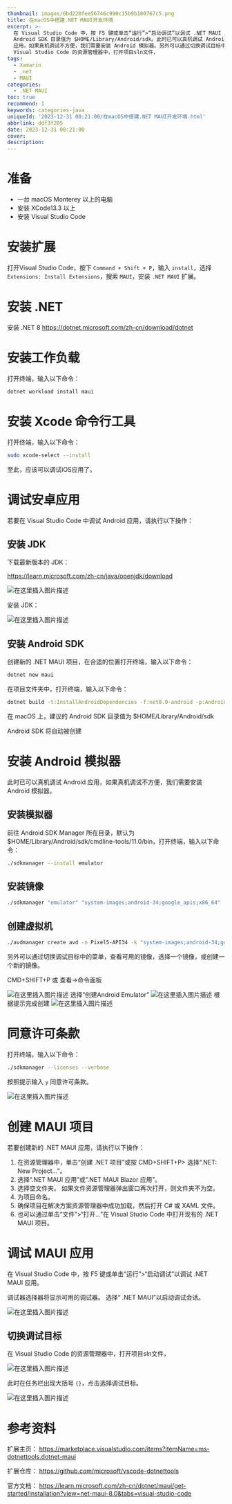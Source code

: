 ```yaml
---
thumbnail: images/6bd220fee56746c990c15b9b100767c5.png
title: 在macOS中搭建.NET MAUI开发环境
excerpt: >-
  在 Visual Studio Code 中，按 F5 键或单击“运行”>“启动调试”以调试 .NET MAUI 应用。在 macOS 上，建议的
  Android SDK 目录值为 $HOME/Library/Android/sdk。此时已可以真机调试 Android
  应用，如果真机调试不方便，我们需要安装 Android 模拟器。另外可以通过切换调试目标中的菜单，查看可用的镜像，选择一个镜像，或创建一个新的镜像。在
  Visual Studio Code 的资源管理器中，打开项目sln文件，
tags:
  - Xamarin
  - .net
  - MAUI
categories:
  - .NET MAUI
toc: true
recommend: 1
keywords: categories-java
uniqueId: '2023-12-31 00:21:00/在macOS中搭建.NET MAUI开发环境.html'
abbrlink: ddf3f205
date: 2023-12-31 00:21:00
cover:
description:
---
```

<!-- toc -->
# 准备
* 一台 macOS Monterey 以上的电脑
* 安装 XCode13.3 以上
* 安装 Visual Studio Code

# 安装扩展

打开Visual Studio Code，按下 `Command + Shift + P`，输入 `install`，选择 `Extensions: Install Extensions`，搜索 `MAUI`，安装 `.NET MAUI` 扩展。



# 安装 .NET

安装 .NET 8 https://dotnet.microsoft.com/zh-cn/download/dotnet

# 安装工作负载

打开终端，输入以下命令：

```bash
dotnet workload install maui
```

# 安装 Xcode 命令行工具

打开终端，输入以下命令：

```bash
sudo xcode-select --install
```

至此，应该可以调试iOS应用了。


# 调试安卓应用

若要在 Visual Studio Code 中调试 Android 应用，请执行以下操作：

## 安装 JDK

下载最新版本的 JDK：

https://learn.microsoft.com/zh-cn/java/openjdk/download

![在这里插入图片描述](644861-20231231001921584-10989755.png)


安装 JDK：


![在这里插入图片描述](644861-20231231001921431-641358887.png)

## 安装 Android SDK


创建新的 .NET MAUI 项目，在合适的位置打开终端，输入以下命令：

```bash
dotnet new maui
```

在项目文件夹中，打开终端，输入以下命令：

```bash
dotnet build -t:InstallAndroidDependencies -f:net8.0-android -p:AndroidSdkDirectory="<ANDROID SDK DIRECTORY>" -p:AcceptAndroidSDKLicenses=True
```
在 macOS 上，建议的 Android SDK 目录值为 $HOME/Library/Android/sdk

Android SDK 将自动被创建

# 安装 Android 模拟器

此时已可以真机调试 Android 应用，如果真机调试不方便，我们需要安装 Android 模拟器。

## 安装模拟器
前往 Android SDK Manager 所在目录，默认为 $HOME/Library/Android/sdk/cmdline-tools/11.0/bin，打开终端，输入以下命令：

```bash
./sdkmanager --install emulator
```

## 安装镜像


```bash
./sdkmanager "emulator" "system-images;android-34;google_apis;x86_64"
```

## 创建虚拟机

```bash
./avdmanager create avd -n Pixel5-API34 -k "system-images;android-34;google_apis;x86_64"
```

另外可以通过切换调试目标中的菜单，查看可用的镜像，选择一个镜像，或创建一个新的镜像。

CMD+SHIFT+P 或 查看->命令面板

![在这里插入图片描述](644861-20231231001921147-705244150.png)
选择“创建Android Emulator”
![在这里插入图片描述](644861-20231231001921578-637512103.png)
根据提示完成创建
![在这里插入图片描述](644861-20231231001921521-1334753481.png)

# 同意许可条款

打开终端，输入以下命令：

```bash
./sdkmanager --licenses --verbose
```

按照提示输入 `y` 同意许可条款。

![在这里插入图片描述](644861-20231231001921545-688494234.png)



# 创建 MAUI 项目

若要创建新的 .NET MAUI 应用，请执行以下操作：

1. 在资源管理器中，单击“创建 .NET 项目”或按 CMD+SHIFT+P> 选择“.NET: New Project...”。
2. 选择“.NET MAUI 应用”或“.NET MAUI Blazor 应用”。
3. 选择空文件夹。 如果文件资源管理器弹出窗口再次打开，则文件夹不为空。
4. 为项目命名。
5. 确保项目在解决方案资源管理器中成功加载，然后打开 C# 或 XAML 文件。
6. 也可以通过单击“文件”>“打开...”在 Visual Studio Code 中打开现有的 .NET MAUI 项目。

# 调试 MAUI 应用

在 Visual Studio Code 中，按 F5 键或单击“运行”>“启动调试”以调试 .NET MAUI 应用。

调试器选择器将显示可用的调试器。 选择“ .NET MAUI”以启动调试会话。

![在这里插入图片描述](644861-20231231001921006-1781613748.png)

## 切换调试目标

在 Visual Studio Code 的资源管理器中，打开项目sln文件，

![在这里插入图片描述](644861-20231231001921498-585351228.png)


此时在任务栏出现大括号 `{}`，点击选择调试目标。

![在这里插入图片描述](644861-20231231001921402-920560996.png)


# 参考资料

扩展主页：
https://marketplace.visualstudio.com/items?itemName=ms-dotnettools.dotnet-maui

扩展仓库：
https://github.com/microsoft/vscode-dotnettools

官方文档：
https://learn.microsoft.com/zh-cn/dotnet/maui/get-started/installation?view=net-maui-8.0&tabs=visual-studio-code